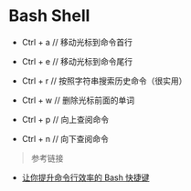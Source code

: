 # Bash Shell

- Ctrl + a // 移动光标到命令首行
- Ctrl + e // 移动光标到命令尾行
- Ctrl + r // 按照字符串搜索历史命令（很实用）
- Ctrl + w // 删除光标前面的单词

- Ctrl + p // 向上查阅命令
- Ctrl + n // 向下查阅命令

> 参考链接

- [让你提升命令行效率的 Bash 快捷键](https://linuxtoy.org/archives/bash-shortcuts.html)
